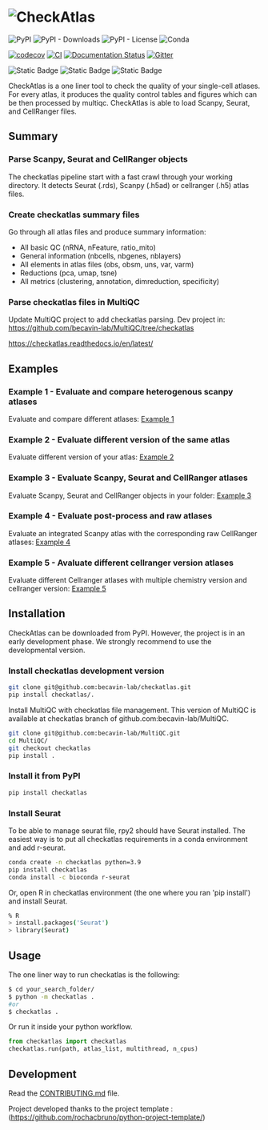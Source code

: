 # ![CheckAtlas](docs/images/checkatlas_logo.png) 


![PyPI](https://img.shields.io/pypi/v/checkatlas)
![PyPI - Downloads](https://img.shields.io/pypi/dw/checkatlas)
![PyPI - License](https://img.shields.io/pypi/l/checkatlas)
![Conda](https://img.shields.io/conda/pn/bioconda/checkatlas)

[![codecov](https://codecov.io/gh/becavin-lab/checkatlas/branch/main/graph/badge.svg?token=checkatlas_token_here)](https://codecov.io/gh/becavin-lab/checkatlas)
[![CI](https://github.com/becavin-lab/checkatlas/actions/workflows/tests.yml/badge.svg)](https://github.com/becavin-lab/checkatlas/actions/workflows/tests.yml)
[![Documentation Status](https://readthedocs.org/projects/checkatlas/badge/?version=latest)](https://checkatlas.readthedocs.io/en/latest/?badge=latest)
[![Gitter](https://badges.gitter.im/checkatlas/checkatlas.svg)](https://app.gitter.im/#/room/!KpJcsVTOlGjwJgtLwF:gitter.im)

![Static Badge](https://img.shields.io/badge/Packaging-Poetry-blue)
![Static Badge](https://img.shields.io/badge/Docs-Mkdocs-red)
![Static Badge](https://img.shields.io/badge/Linting-flake8%20black%20mypy-yellow)

CheckAtlas is a one liner tool to check the quality of your single-cell atlases. For every atlas, it produces the
quality control tables and figures which can be then processed by multiqc. CheckAtlas is able to load Scanpy, Seurat,
and CellRanger files.


## Summary

### Parse Scanpy, Seurat and CellRanger objects

The checkatlas pipeline start with a fast crawl through your working directory. It detects Seurat (.rds), Scanpy (.h5ad) or cellranger (.h5) atlas files.


### Create checkatlas summary files

Go through all atlas files and produce summary information:

- All basic QC (nRNA, nFeature, ratio_mito)
- General information (nbcells, nbgenes, nblayers)
- All elements in atlas files (obs, obsm, uns, var, varm)
- Reductions (pca, umap, tsne)
- All metrics (clustering, annotation, dimreduction, specificity)

### Parse checkatlas files in MultiQC

   Update MultiQC project to add checkatlas parsing. Dev project in: https://github.com/becavin-lab/MultiQC/tree/checkatlas

https://checkatlas.readthedocs.io/en/latest/

## Examples

### Example 1 - Evaluate and compare heterogenous scanpy atlases

Evaluate and compare different atlases:
[Example 1](https://checkatlas.readthedocs.io/en/latest/examples/CheckAtlas_example_1/Checkatlas_MultiQC.html)

### Example 2 - Evaluate different version of the same atlas

Evaluate different version of your atlas:
[Example 2](https://checkatlas.readthedocs.io/en/latest/examples/CheckAtlas_example_2/Checkatlas_MultiQC.html)

### Example 3 - Evaluate Scanpy, Seurat and CellRanger atlases

Evaluate Scanpy, Seurat and CellRanger objects in your folder:
[Example 3](https://checkatlas.readthedocs.io/en/latest/examples/CheckAtlas_example_3/Checkatlas_MultiQC.html)

### Example 4 - Evaluate post-process and raw atlases

Evaluate an integrated Scanpy atlas with the corresponding raw CellRanger atlases:
[Example 4](https://checkatlas.readthedocs.io/en/latest/examples/CheckAtlas_example_4/Checkatlas_MultiQC.html)

### Example 5 - Avaluate different cellranger version atlases
Evaluate different Cellranger atlases with multiple chemistry version and cellranger version:
[Example 5](https://checkatlas.readthedocs.io/en/latest/examples/CheckAtlas_example_5/Checkatlas_MultiQC.html)


## Installation

CheckAtlas can be downloaded from PyPI. However, the project is in an early development phase. We strongly recommend to use the developmental version.

### Install checkatlas development version

```bash
git clone git@github.com:becavin-lab/checkatlas.git
pip install checkatlas/.
```

Install MultiQC with checkatlas file management. This version of MultiQC is available at checkatlas branch of github.com:becavin-lab/MultiQC.

```bash
git clone git@github.com:becavin-lab/MultiQC.git
cd MultiQC/
git checkout checkatlas
pip install .
```

### Install it from PyPI

```bash
pip install checkatlas
```

### Install Seurat

To be able to manage seurat file, rpy2 should have Seurat installed. The easiest way is to put all checkatlas requirements in a conda environment and add r-seurat.

```bash
conda create -n checkatlas python=3.9
pip install checkatlas
conda install -c bioconda r-seurat
```

Or, open R in checkatlas environment (the one where you ran 'pip install') and install Seurat.

```bash
% R
> install.packages('Seurat')
> library(Seurat)
```


## Usage

The one liner way to run checkatlas is the following: 

```bash
$ cd your_search_folder/
$ python -m checkatlas .
#or
$ checkatlas .
```

Or run it inside your python workflow.

```py
from checkatlas import checkatlas
checkatlas.run(path, atlas_list, multithread, n_cpus)
```


## Development

Read the [CONTRIBUTING.md](docs/contributing.md) file.

Project developed thanks to the project template : (https://github.com/rochacbruno/python-project-template/)

